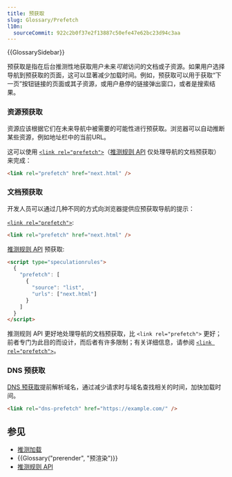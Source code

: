 ```yaml
---
title: 预获取
slug: Glossary/Prefetch
l10n:
  sourceCommit: 922c2b0f37e2f13887c50efe47e62bc23d94c3aa
---
```


{{GlossarySidebar}}

预获取是指在后台推测性地获取用户未来*可能*访问的文档或子资源。如果用户选择导航到预获取的页面，这可以显著减少加载时间。例如，预获取可以用于获取“下一页”按钮链接的页面或其子资源，或用户悬停的链接弹出窗口，或者是搜索结果。

### 资源预获取

资源应该根据它们在未来导航中被需要的可能性进行预获取。浏览器可以自动推断某些资源，例如地址栏中的当前URL。

这可以使用 [`<link rel="prefetch">`](/zh-CN/docs/Web/HTML/Attributes/rel/prefetch)（[推测规则 API](/zh-CN/docs/Web/API/Speculation_Rules_API) 仅处理导航的文档预获取）来完成：

```html
<link rel="prefetch" href="next.html" />
```

### 文档预获取

开发人员可以通过几种不同的方式向浏览器提供应预获取导航的提示：

[`<link rel="prefetch">`](/zh-CN/docs/Web/HTML/Attributes/rel/prefetch):

```html
<link rel="prefetch" href="next.html" />
```

[推测规则 API](/zh-CN/docs/Web/API/Speculation_Rules_API) 预获取:

```html
<script type="speculationrules">
  {
    "prefetch": [
      {
        "source": "list",
        "urls": ["next.html"]
      }
    ]
  }
</script>
```

推测规则 API 更好地处理导航的文档预获取，比 `<link rel="prefetch">` 更好；前者专门为此目的而设计，而后者有许多限制；有关详细信息，请参阅 [`<link rel="prefetch">`](/zh-CN/docs/Web/HTML/Attributes/rel/prefetch)。

### DNS 预获取

[DNS 预获取](/zh-CN/docs/Web/HTML/Attributes/rel/dns-prefetch)提前解析域名，通过减少请求时与域名查找相关的时间，加快加载时间。

```html
<link rel="dns-prefetch" href="https://example.com/" />
```

## 参见

- [推测加载](/zh-CN/docs/Web/Performance/Speculative_loading)
- {{Glossary("prerender", "预渲染")}}
- [推测规则 API](/zh-CN/docs/Web/API/Speculation_Rules_API)

